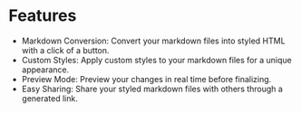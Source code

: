 # Features

- Markdown Conversion: Convert your markdown files into styled HTML with a click of a button.
- Custom Styles: Apply custom styles to your markdown files for a unique appearance.
- Preview Mode: Preview your changes in real time before finalizing.
- Easy Sharing: Share your styled markdown files with others through a generated link.

